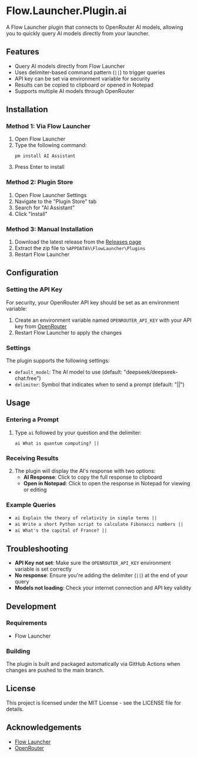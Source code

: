 # Flow.Launcher.Plugin.ai
A Flow Launcher plugin that connects to OpenRouter AI models, allowing you to quickly query AI models directly from your launcher.

## Features
- Query AI models directly from Flow Launcher
- Uses delimiter-based command pattern (`||`) to trigger queries
- API key can be set via environment variable for security
- Results can be copied to clipboard or opened in Notepad
- Supports multiple AI models through OpenRouter

## Installation
### Method 1: Via Flow Launcher
1. Open Flow Launcher
2. Type the following command:
   ```
   pm install AI Assistant
   ```
3. Press Enter to install

### Method 2: Plugin Store
1. Open Flow Launcher Settings
2. Navigate to the "Plugin Store" tab
3. Search for "AI Assistant"
4. Click "Install"

### Method 3: Manual Installation
1. Download the latest release from the [Releases page](https://github.com/yourusername/Flow.Launcher.Plugin.ai/releases)
2. Extract the zip file to `%APPDATA%\FlowLauncher\Plugins`
3. Restart Flow Launcher

## Configuration
### Setting the API Key
For security, your OpenRouter API key should be set as an environment variable:
1. Create an environment variable named `OPENROUTER_API_KEY` with your API key from [OpenRouter](https://openrouter.ai/keys)
2. Restart Flow Launcher to apply the changes

### Settings
The plugin supports the following settings:
- `default_model`: The AI model to use (default: "deepseek/deepseek-chat:free")
- `delimiter`: Symbol that indicates when to send a prompt (default: "||")

## Usage
### Entering a Prompt
1. Type `ai` followed by your question and the delimiter:
   ```
   ai What is quantum computing? ||
   ```

### Receiving Results
2. The plugin will display the AI's response with two options:
   - **AI Response**: Click to copy the full response to clipboard
   - **Open in Notepad**: Click to open the response in Notepad for viewing or editing

### Example Queries
- `ai Explain the theory of relativity in simple terms ||`
- `ai Write a short Python script to calculate Fibonacci numbers ||`
- `ai What's the capital of France? ||`

## Troubleshooting
- **API Key not set**: Make sure the `OPENROUTER_API_KEY` environment variable is set correctly
- **No response**: Ensure you're adding the delimiter (`||`) at the end of your query
- **Models not loading**: Check your internet connection and API key validity

## Development
### Requirements
- Flow Launcher

### Building
The plugin is built and packaged automatically via GitHub Actions when changes are pushed to the main branch.

## License
This project is licensed under the MIT License - see the LICENSE file for details.

## Acknowledgements
- [Flow Launcher](https://github.com/Flow-Launcher/Flow.Launcher)
- [OpenRouter](https://openrouter.ai/)
